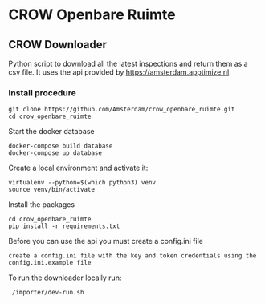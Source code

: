 # CROW Openbare Ruimte #


## CROW Downloader ##

Python script to download all the latest inspections and return them as a csv file. It uses the api provided by https://amsterdam.apptimize.nl.


### Install procedure ###

```
git clone https://github.com/Amsterdam/crow_openbare_ruimte.git
cd crow_openbare_ruimte
```
Start the docker database
```
docker-compose build database
docker-compose up database
```

Create a local environment and activate it:
```
virtualenv --python=$(which python3) venv
source venv/bin/activate
```

Install the packages 
```
cd crow_openbare_ruimte
pip install -r requirements.txt
```

Before you can use the api you must create a config.ini file
```
create a config.ini file with the key and token credentials using the config.ini.example file
```

To run the downloader locally run:
```
./importer/dev-run.sh
```
